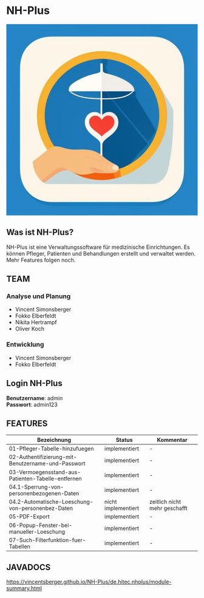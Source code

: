 # NH-Plus #

![Startup Buero](src/main/resources/images/AppIcon.jpg)

## Was ist NH-Plus? ##

NH-Plus ist eine Verwaltungssoftware für medizinische Einrichtungen. Es können Pfleger, Patienten und Behandlungen erstellt und verwaltet werden. Mehr Features folgen noch.

## TEAM ##

### Analyse und Planung ###

- Vincent Simonsberger
- Fokko Elberfeldt
- Nikita Hertrampf
- Oliver Koch

### Entwicklung ###

- Vincent Simonsberger
- Fokko Elberfeldt

## Login NH-Plus ##
**Benutzername**: admin \
**Passwort**: admin123

## FEATURES ##

Bezeichnung                                          | Status             | Kommentar
---------------------------------------------------- | ------------------ | ---------------
01-Pfleger-Tabelle-hinzufuegen                       | implementiert        | -
02-Authentifizierung-mit-Benutzername-und-Passwort   | implementiert        | -
03-Vermoegensstand-aus-Patienten-Tabelle-entfernen   | implementiert        | -
04.1-Sperrung-von-personenbezogenen-Daten            | implementiert        | -
04.2-Automatische-Loeschung-von-personenbez-Daten    | nicht implementiert  | zeitlich nicht mehr geschafft
05-PDF-Export                                        | implementiert        | -
06-Popup-Fenster-bei-manueller-Loeschung             | implementiert        | -
07-Such-Filterfunktion-fuer-Tabellen                 | implementiert        | -


## JAVADOCS

<https://vincentsberger.github.io/NH-Plus/de.hitec.nhplus/module-summary.html>
